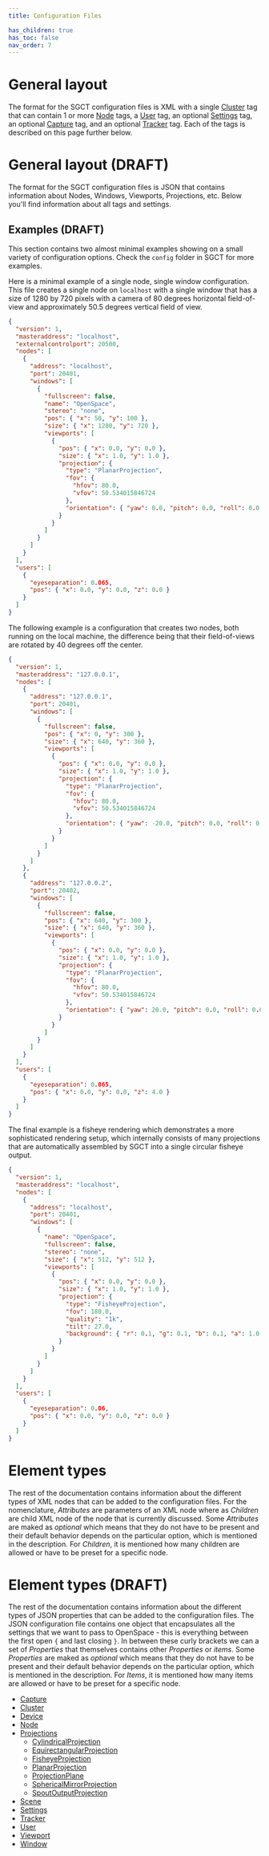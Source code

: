 ```yaml
---
title: Configuration Files

has_children: true
has_toc: false
nav_order: 7
---
```


# General layout
The format for the SGCT configuration files is XML with a single [Cluster](cluster) tag that can contain 1 or more [Node](node) tags, a [User](user) tag, an optional [Settings](settings) tag, an optional [Capture](capture) tag, and an optional [Tracker](tracker) tag.  Each of the tags is described on this page further below.

# General layout (DRAFT)
The format for the SGCT configuration files is JSON that contains information about Nodes, Windows, Viewports, Projections, etc.
Below you'll find information about all tags and settings.

## Examples (DRAFT)
This section contains two almost minimal examples showing on a small variety of configuration options.  Check the `config` folder in SGCT for more examples.

Here is a minimal example of a single node, single window configuration.  This file creates a single node on `localhost` with a single window that has a size of 1280 by 720 pixels with a camera of 80 degrees horizontal field-of-view and approximately 50.5 degrees vertical field of view.
```json
{
  "version": 1,
  "masteraddress": "localhost",
  "externalcontrolport": 20500,
  "nodes": [
    {
      "address": "localhost",
      "port": 20401,
      "windows": [
        {
          "fullscreen": false,
          "name": "OpenSpace",
          "stereo": "none",
          "pos": { "x": 50, "y": 100 },
          "size": { "x": 1280, "y": 720 },
          "viewports": [
            {
              "pos": { "x": 0.0, "y": 0.0 },
              "size": { "x": 1.0, "y": 1.0 },
              "projection": {
                "type": "PlanarProjection",
                "fov": {
                  "hfov": 80.0,
                  "vfov": 50.534015846724
                },
                "orientation": { "yaw": 0.0, "pitch": 0.0, "roll": 0.0 }
              }
            }
          ]
        }
      ]
    }
  ],
  "users": [
    {
      "eyeseparation": 0.065,
      "pos": { "x": 0.0, "y": 0.0, "z": 0.0 }
    }
  ]
}

```
The following example is a configuration that creates two nodes, both running on the local machine, the difference being that their field-of-views are rotated by 40 degrees off the center.
```json
{
  "version": 1,
  "masteraddress": "127.0.0.1",
  "nodes": [
    {
      "address": "127.0.0.1",
      "port": 20401,
      "windows": [
        {
          "fullscreen": false,
          "pos": { "x": 0, "y": 300 },
          "size": { "x": 640, "y": 360 },
          "viewports": [
            {
              "pos": { "x": 0.0, "y": 0.0 },
              "size": { "x": 1.0, "y": 1.0 },
              "projection": {
                "type": "PlanarProjection",
                "fov": {
                  "hfov": 80.0,
                  "vfov": 50.534015846724
                },
                "orientation": { "yaw": -20.0, "pitch": 0.0, "roll": 0.0 }
              }
            }
          ]
        }
      ]
    },
    {
      "address": "127.0.0.2",
      "port": 20402,
      "windows": [
        {
          "fullscreen": false,
          "pos": { "x": 640, "y": 300 },
          "size": { "x": 640, "y": 360 },
          "viewports": [
            {
              "pos": { "x": 0.0, "y": 0.0 },
              "size": { "x": 1.0, "y": 1.0 },
              "projection": {
                "type": "PlanarProjection",
                "fov": {
                  "hfov": 80.0,
                  "vfov": 50.534015846724
                },
                "orientation": { "yaw": 20.0, "pitch": 0.0, "roll": 0.0 }
              }
            }
          ]
        }
      ]
    }
  ],
  "users": [
    {
      "eyeseparation": 0.065,
      "pos": { "x": 0.0, "y": 0.0, "z": 4.0 }
    }
  ]
}

```

The final example is a fisheye rendering which demonstrates a more sophisticated rendering setup, which internally consists of many projections that are automatically assembled by SGCT into a single circular fisheye output.
```json
{
  "version": 1,
  "masteraddress": "localhost",
  "nodes": [
    {
      "address": "localhost",
      "port": 20401,
      "windows": [
        {
          "name": "OpenSpace",
          "fullscreen": false,
          "stereo": "none",
          "size": { "x": 512, "y": 512 },
          "viewports": [
            {
              "pos": { "x": 0.0, "y": 0.0 },
              "size": { "x": 1.0, "y": 1.0 },
              "projection": {
                "type": "FisheyeProjection",
                "fov": 180.0,
                "quality": "1k",
                "tilt": 27.0,
                "background": { "r": 0.1, "g": 0.1, "b": 0.1, "a": 1.0 }
              }
            }
          ]
        }
      ]
    }
  ],
  "users": [
    {
      "eyeseparation": 0.06,
      "pos": { "x": 0.0, "y": 0.0, "z": 0.0 }
    }
  ]
}
```

# Element types
The rest of the documentation contains information about the different types of XML nodes that can be added to the configuration files.  For the nomenclature, *Attributes* are parameters of an XML node where as *Children* are child XML node of the node that is currently discussed.  Some *Attributes* are maked as *optional* which means that they do not have to be present and their default behavior depends on the particular option, which is mentioned in the description.  For *Children*, it is mentioned how many children are allowed or have to be preset for a specific node.

# Element types (DRAFT)
The rest of the documentation contains information about the different types of JSON properties that can be added to the configuration files. The JSON configuration file contains one object that encapsulates all the settings that we want to pass to OpenSpace - this is everything between the first open `{` and last closing `}`. In between these curly brackets we can a set of *Properties* that themselves contains other *Properties* or *items*. Some *Properties* are maked as *optional* which means that they do not have to be present and their default behavior depends on the particular option, which is mentioned in the description.  For *Items*, it is mentioned how many items are allowed or have to be preset for a specific node.

 - [Capture](config/capture)
 - [Cluster](config/cluster)
 - [Device](config/device)
 - [Node](config/node)
 - [Projections](config/projection/index)
   - [CylindricalProjection](config/projection/cylindricalprojection)
   - [EquirectangularProjection](config/projection/equirectangularprojection)
   - [FisheyeProjection](config/projection/fisheyeprojection)
   - [PlanarProjection](config/projection/planarprojection)
   - [ProjectionPlane](config/projection/projectionplane)
   - [SphericalMirrorProjection](config/projection/sphericalmirrorprojection)
   - [SpoutOutputProjection](config/projection/spoutoutputprojection)
 - [Scene](config/scene)
 - [Settings](config/settings)
 - [Tracker](config/tracker)
 - [User](config/user)
 - [Viewport](config/viewport)
 - [Window](config/window)

